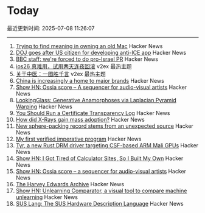 # Today

最近更新时间: 2025-07-08 11:26:07

--- 
1. [Trying to find meaning in owning an old Mac](https://blog.decryption.net.au/posts/macse30.html) Hacker News
2. [DOJ goes after US citizen for developing anti-ICE app](https://appleinsider.com/articles/25/07/07/doj-goes-after-us-citizen-for-developing-anti-ice-app) Hacker News
3. [BBC staff: we're forced to do pro-Israel PR](https://www.owenjones.news/p/bbc-staff-were-forced-to-do-pro-israel) Hacker News
4. [ios26 真难用，试用两天连夜回滚](https://www.v2ex.com/t/1143639) v2ex 最热主题
5. [关于中医：一图胜千言](https://www.v2ex.com/t/1143638) v2ex 最热主题
6. [China is increasingly a home to major brands](https://musgrave.substack.com/p/oh-no-i-betrayed-america) Hacker News
7. [Show HN: Ossia score – A sequencer for audio-visual artists](https://github.com/ossia/score) Hacker News
8. [LookingGlass: Generative Anamorphoses via Laplacian Pyramid Warping](https://studios.disneyresearch.com/2025/06/09/lookingglass-generative-anamorphoses-via-laplacian-pyramid-warping/) Hacker News
9. [You Should Run a Certificate Transparency Log](https://words.filippo.io/run-sunlight/) Hacker News
10. [How did X-Rays gain mass adoption?](https://www.aditharun.com/p/how-did-x-rays-gain-mass-adoption) Hacker News
11. [New sphere-packing record stems from an unexpected source](https://www.quantamagazine.org/new-sphere-packing-record-stems-from-an-unexpected-source-20250707/) Hacker News
12. [My first verified imperative program](https://markushimmel.de/blog/my-first-verified-imperative-program/) Hacker News
13. [Tyr, a new Rust DRM driver targeting CSF-based ARM Mali GPUs](https://www.collabora.com/news-and-blog/news-and-events/introducing-tyr-a-new-rust-drm-driver.html) Hacker News
14. [Show HN: I Got Tired of Calculator Sites, So I Built My Own](https://news.ycombinator.com/item?id=44491938) Hacker News
15. [Show HN: Ossia score – a sequencer for audio-visual artists](https://github.com/ossia/score) Hacker News
16. [The Harvey Edwards Archive](https://www.harveyedwards-archive.com) Hacker News
17. [Show HN: Unlearning Comparator, a visual tool to compare machine unlearning](https://gnueaj.github.io/Machine-Unlearning-Comparator/) Hacker News
18. [SUS Lang: The SUS Hardware Description Language](https://sus-lang.org/) Hacker News

